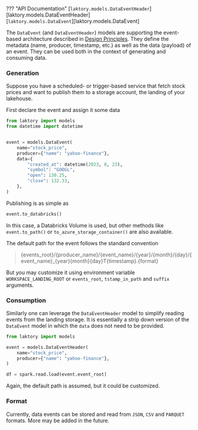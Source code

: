 ??? "API Documentation"
    [`laktory.models.DataEventHeader`][laktory.models.DataEventHeader]<br>
    [`laktory.models.DataEvent`][laktory.models.DataEvent]<br>

The `DataEvent` (and `DataEventHeader`) models are supporting the event-based architecture described in [Design Principles](design.md).
They define the metadata (name, producer, timestamp, etc.) as well as the data (payload) of an event.
They can be used both in the context of generating and consuming data.

### Generation
Suppose you have a scheduled- or trigger-based service that fetch stock prices and want to publish them to a storage account, the landing of your lakehouse.

First declare the event and assign it some data
```py
from laktory import models
from datetime import datetime


event = models.DataEvent(
    name="stock_price",
    producer={"name": "yahoo-finance"},
    data={
        "created_at": datetime(2023, 8, 23),
        "symbol": "GOOGL",
        "open": 130.25,
        "close": 132.33,
    },
)
```

Publishing is as simple as
```py
event.to_databricks()
```
In this case, a Databricks Volume is used, but other methods like `event.to_path()` or `to_azure_storage_container()` are also available.

The default path for the event follows the standard convention
> {events_root}/{producer_name}/{event_name}/{year}/{month}/{day}/{event_name}_{year}{month}{day}T{timestamp}.{format}

But you may customize it using environment variable `WORKSPACE_LANDING_ROOT` or `events_root`, `tstamp_in_path` and `suffix` arguments.

### Consumption
Similarly one can leverage the `DataEventHeader` model to simplify reading events from the landing storage. 
It is essentially a strip down version of the `DataEvent` model in which the `data` does not need to be provided.

```py
from laktory import models

event = models.DataEventHeader(
    name="stock_price",
    producer={"name": "yahoo-finance"},
)

df = spark.read.load(event.event_root)
```
Again, the default path is assumed, but it could be customized.

### Format
Currently, data events can be stored and read from `JSON`, `CSV` and `PARQUET` formats. More may be added in the future. 